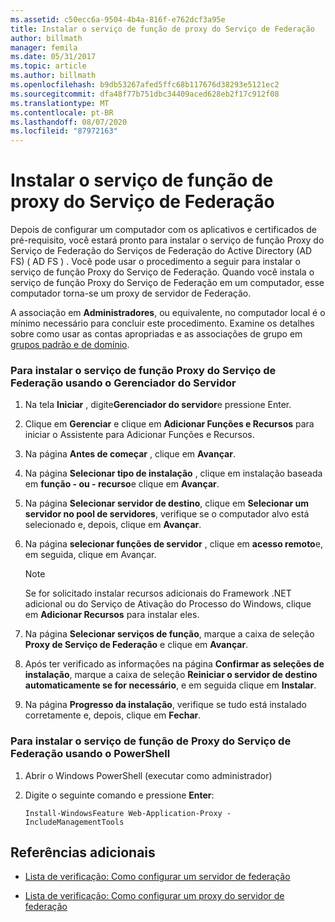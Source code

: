 ```yaml
---
ms.assetid: c50ecc6a-9504-4b4a-816f-e762dcf3a95e
title: Instalar o serviço de função de proxy do Serviço de Federação
author: billmath
manager: femila
ms.date: 05/31/2017
ms.topic: article
ms.author: billmath
ms.openlocfilehash: b9db53267afed5ffc68b117676d38293e5121ec2
ms.sourcegitcommit: dfa48f77b751dbc34409aced628eb2f17c912f08
ms.translationtype: MT
ms.contentlocale: pt-BR
ms.lasthandoff: 08/07/2020
ms.locfileid: "87972163"
---
```

# <a name="install-the-federation-service-proxy-role-service"></a>Instalar o serviço de função de proxy do Serviço de Federação

Depois de configurar um computador com os aplicativos e certificados de pré-requisito, você estará pronto para instalar o serviço de função Proxy do Serviço de Federação do Serviços de Federação do Active Directory (AD FS) \( AD FS \) . Você pode usar o procedimento a seguir para instalar o serviço de função Proxy do Serviço de Federação. Quando você instala o serviço de função Proxy do Serviço de Federação em um computador, esse computador torna-se um proxy de servidor de Federação.

A associação em **Administradores**, ou equivalente, no computador local é o mínimo necessário para concluir este procedimento.  Examine os detalhes sobre como usar as contas apropriadas e as associações de grupo em [grupos padrão e de domínio](https://go.microsoft.com/fwlink/?LinkId=83477).

### <a name="to-install-the-federation-service-proxy-role-service-using-the-server-manager"></a>Para instalar o serviço de função Proxy do Serviço de Federação usando o Gerenciador do Servidor

1.  Na tela **Iniciar** , digite**Gerenciador do servidor**e pressione Enter.

2.  Clique em **Gerenciar** e clique em **Adicionar Funções e Recursos** para iniciar o Assistente para Adicionar Funções e Recursos.

3.  Na página **Antes de começar** , clique em **Avançar**.

4.  Na página **Selecionar tipo de instalação** , clique em instalação baseada em **função \- ou \- recurso**e clique em **Avançar**.

5.  Na página **Selecionar servidor de destino**, clique em **Selecionar um servidor no pool de servidores**, verifique se o computador alvo está selecionado e, depois, clique em **Avançar**.

6.  Na página **selecionar funções de servidor** , clique em **acesso remoto**e, em seguida, clique em Avançar.

    > [!NOTE]
    > Se for solicitado instalar recursos adicionais do Framework .NET adicional ou do Serviço de Ativação do Processo do Windows, clique em **Adicionar Recursos** para instalar eles.

7. Na página **Selecionar serviços de função**, marque a caixa de seleção **Proxy de Serviço de Federação** e clique em **Avançar**.

8. Após ter verificado as informações na página **Confirmar as seleções de instalação**, marque a caixa de seleção **Reiniciar o servidor de destino automaticamente se for necessário**, e em seguida clique em **Instalar**.

13. Na página **Progresso da instalação**, verifique se tudo está instalado corretamente e, depois, clique em **Fechar**.

### <a name="to-install-the-federation-service-proxy-role-service-using-powershell"></a>Para instalar o serviço de função de Proxy do Serviço de Federação usando o PowerShell

1. Abrir o Windows PowerShell (executar como administrador)

2. Digite o seguinte comando e pressione **Enter**:

    ```
    Install-WindowsFeature Web-Application-Proxy -IncludeManagementTools
    ```

## <a name="additional-references"></a>Referências adicionais

- [Lista de verificação: Como configurar um servidor de federação](Checklist--Setting-Up-a-Federation-Server.md)

- [Lista de verificação: Como configurar um proxy do servidor de federação](Checklist--Setting-Up-a-Federation-Server-Proxy.md)
